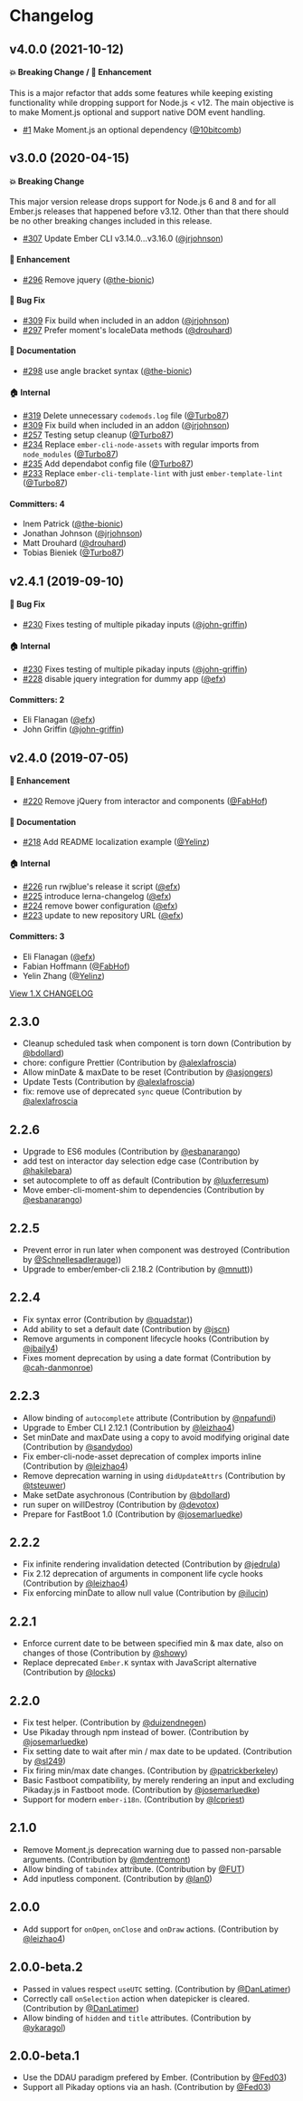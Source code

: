 # Changelog

## v4.0.0 (2021-10-12)

#### :boom: Breaking Change / :rocket: Enhancement

This is a major refactor that adds some features while keeping existing functionality while dropping support for Node.js < v12.  The main objective is to make Moment.js optional and support native DOM event handling.

* [#1](https://github.com/simplepractice/ember-pikaday/pull/1) Make Moment.js an optional dependency ([@10bitcomb](https://github.com/10bitcomb))

## v3.0.0 (2020-04-15)

#### :boom: Breaking Change

This major version release drops support for Node.js 6 and 8 and for all
Ember.js releases that happened before v3.12. Other than that there should be
no other breaking changes included in this release.

* [#307](https://github.com/adopted-ember-addons/ember-pikaday/pull/307) Update Ember CLI v3.14.0...v3.16.0 ([@jrjohnson](https://github.com/jrjohnson))

#### :rocket: Enhancement
* [#296](https://github.com/adopted-ember-addons/ember-pikaday/pull/296) Remove jquery ([@the-bionic](https://github.com/the-bionic))

#### :bug: Bug Fix
* [#309](https://github.com/adopted-ember-addons/ember-pikaday/pull/309) Fix build when included in an addon ([@jrjohnson](https://github.com/jrjohnson))
* [#297](https://github.com/adopted-ember-addons/ember-pikaday/pull/297) Prefer moment's localeData methods ([@drouhard](https://github.com/drouhard))

#### :memo: Documentation
* [#298](https://github.com/adopted-ember-addons/ember-pikaday/pull/298) use angle bracket syntax ([@the-bionic](https://github.com/the-bionic))

#### :house: Internal
* [#319](https://github.com/adopted-ember-addons/ember-pikaday/pull/319) Delete unnecessary `codemods.log` file ([@Turbo87](https://github.com/Turbo87))
* [#309](https://github.com/adopted-ember-addons/ember-pikaday/pull/309) Fix build when included in an addon ([@jrjohnson](https://github.com/jrjohnson))
* [#257](https://github.com/adopted-ember-addons/ember-pikaday/pull/257) Testing setup cleanup ([@Turbo87](https://github.com/Turbo87))
* [#234](https://github.com/adopted-ember-addons/ember-pikaday/pull/234) Replace `ember-cli-node-assets` with regular imports from `node_modules` ([@Turbo87](https://github.com/Turbo87))
* [#235](https://github.com/adopted-ember-addons/ember-pikaday/pull/235) Add dependabot config file ([@Turbo87](https://github.com/Turbo87))
* [#233](https://github.com/adopted-ember-addons/ember-pikaday/pull/233) Replace `ember-cli-template-lint` with just `ember-template-lint` ([@Turbo87](https://github.com/Turbo87))

#### Committers: 4
- Inem Patrick ([@the-bionic](https://github.com/the-bionic))
- Jonathan Johnson ([@jrjohnson](https://github.com/jrjohnson))
- Matt Drouhard ([@drouhard](https://github.com/drouhard))
- Tobias Bieniek ([@Turbo87](https://github.com/Turbo87))


## v2.4.1 (2019-09-10)

#### :bug: Bug Fix
* [#230](https://github.com/adopted-ember-addons/ember-pikaday/pull/230) Fixes testing of multiple pikaday inputs ([@john-griffin](https://github.com/john-griffin))

#### :house: Internal
* [#230](https://github.com/adopted-ember-addons/ember-pikaday/pull/230) Fixes testing of multiple pikaday inputs ([@john-griffin](https://github.com/john-griffin))
* [#228](https://github.com/adopted-ember-addons/ember-pikaday/pull/228) disable jquery integration for dummy app ([@efx](https://github.com/efx))

#### Committers: 2
- Eli Flanagan ([@efx](https://github.com/efx))
- John Griffin ([@john-griffin](https://github.com/john-griffin))

## v2.4.0 (2019-07-05)

#### :rocket: Enhancement
* [#220](https://github.com/adopted-ember-addons/ember-pikaday/pull/220) Remove jQuery from interactor and components ([@FabHof](https://github.com/FabHof))

#### :memo: Documentation
* [#218](https://github.com/adopted-ember-addons/ember-pikaday/pull/218) Add README localization example ([@Yelinz](https://github.com/Yelinz))

#### :house: Internal
* [#226](https://github.com/adopted-ember-addons/ember-pikaday/pull/226) run rwjblue's release it script ([@efx](https://github.com/efx))
* [#225](https://github.com/adopted-ember-addons/ember-pikaday/pull/225) introduce lerna-changelog ([@efx](https://github.com/efx))
* [#224](https://github.com/adopted-ember-addons/ember-pikaday/pull/224) remove bower configuration ([@efx](https://github.com/efx))
* [#223](https://github.com/adopted-ember-addons/ember-pikaday/pull/223) update to new repository URL ([@efx](https://github.com/efx))

#### Committers: 3
- Eli Flanagan ([@efx](https://github.com/efx))
- Fabian Hoffmann ([@FabHof](https://github.com/FabHof))
- Yelin Zhang ([@Yelinz](https://github.com/Yelinz))

[View 1.X CHANGELOG](https://github.com/edgycircle/ember-pikaday/blob/stable-1/CHANGELOG.md)

## 2.3.0

- Cleanup scheduled task when component is torn down (Contribution by [@bdollard](https://github.com/bdollard))
- chore: configure Prettier (Contribution by [@alexlafroscia](https://github.com/alexlafroscia))
- Allow minDate & maxDate to be reset (Contribution by [@asjongers](https://github.com/asjongers))
- Update Tests (Contribution by [@alexlafroscia](https://github.com/alexlafroscia))
- fix: remove use of deprecated `sync` queue (Contribution by [@alexlafroscia](https://github.com/alexlafroscia)

## 2.2.6

- Upgrade to ES6 modules (Contribution by [@esbanarango](https://github.com/esbanarango))
- add test on interactor day selection edge case (Contribution by [@hakilebara](https://github.com/hakilebara))
- set autocomplete to off as default (Contribution by [@luxferresum](https://github.com/luxferresum))
- Move ember-cli-moment-shim to dependencies (Contribution by [@esbanarango](https://github.com/esbanarango))

## 2.2.5

- Prevent error in run later when component was destroyed (Contribution by [@Schnellesadlerauge](https://github.com/Schnellesadlerauge)))
- Upgrade to ember/ember-cli 2.18.2 (Contribution by [@mnutt](https://github.com/mnutt)))

## 2.2.4

- Fix syntax error (Contribution by [@quadstar](https://github.com/quadstar)))
- Add ability to set a default date (Contribution by [@jscn](https://github.com/jscn))
- Remove arguments in component lifecycle hooks (Contribution by [@jbaily4](https://github.com/jbailey4))
- Fixes moment deprecation by using a date format (Contribution by [@cah-danmonroe](https://github.com/cah-danmonroe))

## 2.2.3

- Allow binding of `autocomplete` attribute (Contribution by [@npafundi](https://github.com/npafundi))
- Upgrade to Ember CLI 2.12.1 (Contribution by [@leizhao4](https://github.com/leizhao4))
- Set minDate and maxDate using a copy to avoid modifying original date (Contribution by [@sandydoo](https://github.com/sandydoo))
- Fix ember-cli-node-asset deprecation of complex imports inline (Contribution by [@leizhao4](https://github.com/leizhao4))
- Remove deprecation warning in using `didUpdateAttrs` (Contribution by [@tsteuwer](https://github.com/tsteuwer))
- Make setDate asychronous (Contribution by [@bdollard](https://github.com/bdollard))
- run super on willDestroy (Contribution by [@devotox](https://github.com/devotox))
- Prepare for FastBoot 1.0 (Contribution by [@josemarluedke](https://github.com/josemarluedke))

## 2.2.2

- Fix infinite rendering invalidation detected (Contribution by [@jedrula](https://github.com/jedrula))
- Fix 2.12 deprecation of arguments in component life cycle hooks (Contribution by [@leizhao4](https://github.com/leizhao4))
- Fix enforcing minDate to allow null value (Contribution by [@ilucin](https://github.com/ilucin))

## 2.2.1

- Enforce current date to be between specified min & max date, also on changes of those (Contribution by [@showy](https://github.com/showy))
- Replace deprecated `Ember.K` syntax with JavaScript alternative (Contribution by [@locks](https://github.com/locks))

## 2.2.0

- Fix test helper. (Contribution by [@duizendnegen](https://github.com/duizendnegen))
- Use Pikaday through npm instead of bower. (Contribution by [@josemarluedke](https://github.com/josemarluedke))
- Fix setting date to wait after min / max date to be updated. (Contribution by [@sl249](https://github.com/sl249))
- Fix firing min/max date changes. (Contribution by [@patrickberkeley](https://github.com/patrickberkeley))
- Basic Fastboot compatibility, by merely rendering an input and excluding Pikaday.js in Fastboot mode. (Contribution by [@josemarluedke](https://github.com/josemarluedke))
- Support for modern `ember-i18n`. (Contribution by [@lcpriest](https://github.com/lcpriest))

## 2.1.0

- Remove Moment.js deprecation warning due to passed non-parsable arguments. (Contribution by [@mdentremont](https://github.com/mdentremont))
- Allow binding of `tabindex` attribute. (Contribution by [@FUT](https://github.com/FUT))
- Add inputless component. (Contribution by [@lan0](https://github.com/lan0))

## 2.0.0

- Add support for `onOpen`, `onClose` and `onDraw` actions. (Contribution by [@leizhao4](https://github.com/leizhao4))

## 2.0.0-beta.2

- Passed in values respect `useUTC` setting. (Contribution by [@DanLatimer](https://github.com/DanLatimer))
- Correctly call `onSelection` action when datepicker is cleared. (Contribution by [@DanLatimer](https://github.com/DanLatimer))
- Allow binding of `hidden` and `title` attributes. (Contribution by [@ykaragol](https://github.com/ykaragol))

## 2.0.0-beta.1

- Use the DDAU paradigm prefered by Ember. (Contribution by [@Fed03](https://github.com/Fed03))
- Support all Pikaday options via an hash. (Contribution by [@Fed03](https://github.com/Fed03))
